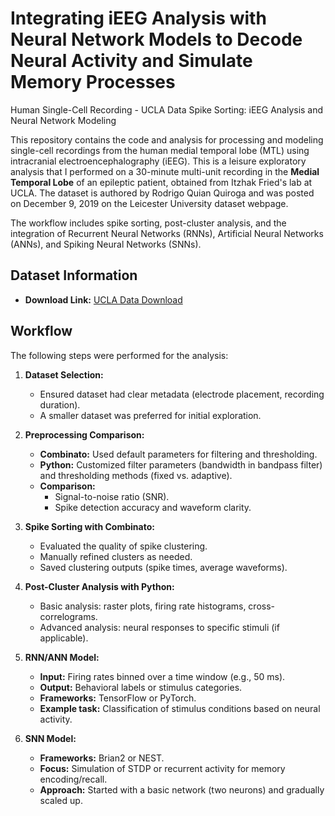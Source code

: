 # Integrating iEEG Analysis with Neural Network Models to Decode Neural Activity and Simulate Memory Processes 
Human Single-Cell Recording - UCLA Data Spike Sorting: iEEG Analysis and Neural Network Modeling

This repository contains the code and analysis for processing and modeling single-cell recordings from the human medial temporal lobe (MTL) using intracranial electroencephalography (iEEG). This is a leisure exploratory analysis that I performed on a 30-minute multi-unit recording in the **Medial Temporal Lobe** of an epileptic patient, obtained from Itzhak Fried's lab at UCLA. The dataset is authored by Rodrigo Quian Quiroga and was posted on December 9, 2019 on the Leicester University dataset webpage.

The workflow includes spike sorting, post-cluster analysis, and the integration of Recurrent Neural Networks (RNNs), Artificial Neural Networks (ANNs), and Spiking Neural Networks (SNNs).

## Dataset Information

- **Download Link:** [UCLA Data Download](https://figshare.le.ac.uk/articles/dataset/Dataset_Human_single-cell_recording/11302427/1?file=20031056)

## Workflow

The following steps were performed for the analysis:

1.  **Dataset Selection:**
    * Ensured dataset had clear metadata (electrode placement, recording duration).
    * A smaller dataset was preferred for initial exploration.

2.  **Preprocessing Comparison:**
    * **Combinato:** Used default parameters for filtering and thresholding.
    * **Python:** Customized filter parameters (bandwidth in bandpass filter) and thresholding methods (fixed vs. adaptive).
    * **Comparison:**
        * Signal-to-noise ratio (SNR).
        * Spike detection accuracy and waveform clarity.

3.  **Spike Sorting with Combinato:**
    * Evaluated the quality of spike clustering.
    * Manually refined clusters as needed.
    * Saved clustering outputs (spike times, average waveforms).

4.  **Post-Cluster Analysis with Python:**
    * Basic analysis: raster plots, firing rate histograms, cross-correlograms.
    * Advanced analysis: neural responses to specific stimuli (if applicable).

5.  **RNN/ANN Model:**
    * **Input:** Firing rates binned over a time window (e.g., 50 ms).
    * **Output:** Behavioral labels or stimulus categories.
    * **Frameworks:** TensorFlow or PyTorch.
    * **Example task:** Classification of stimulus conditions based on neural activity.

6.  **SNN Model:**
    * **Frameworks:** Brian2 or NEST.
    * **Focus:** Simulation of STDP or recurrent activity for memory encoding/recall.
    * **Approach:** Started with a basic network (two neurons) and gradually scaled up.
